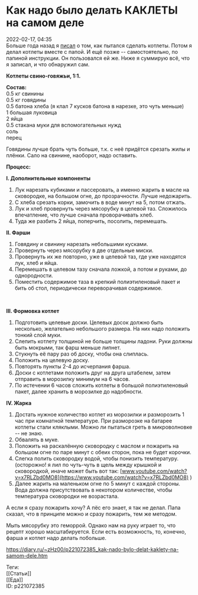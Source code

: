 Как надо было делать КАКЛЕТЫ на самом деле
===========================================

   
 2022-02-17, 04:35   
  Больше года назад я  [писал](Как%20я%20пытался%20сделать%20КАКЛЕТЫ)  о том, как пытался сделать котлеты. Потом я делал котлеты вместе с папой. И ещё позже -- самостоятельно, по папиной инструкции. Он пользовался ей же. Ниже я суммирую всё, что я записал, и что обнаружил сам.   
   
  **Котлеты свино-говяжьи, 1:1.**    
   
  **Состав:**    
 0.5 кг свинины   
 0.5 кг говядины   
 0.5 батона хлеба (я клал 7 кусков батона в нарезке, это чуть меньше)   
 1 большая луковица   
 2 яйца   
 0.5 стакана муки для вспомогательных нужд   
 соль   
 перец   
   
 Говядины лучше брать чуть больше, т.к. с неё придётся срезать жилы и плёнки. Сало на свинине, наоборот, надо оставить.   
   
  **Процесс:**    
   
  **I. Дополнительные компоненты**    
   
 1. Лук нарезать кубиками и пассеровать, а именно жарить в масле на сковородке, на большом огне, до прозрачности. Лучше недожарить.   
 2. С хлеба срезать корки, замочить в воде минут на 5, потом отжать.   
 3. Лук и хлеб провернуть через мясорубку в целевой таз. Сложилось впечатление, что лучше сначала проворачивать хлеб.   
 4. Туда же разбить 2 яйца, поперчить, посолить, перемешать.   
   
  **II. Фарши**    
   
 1. Говядину и свинину нарезать небольшими кусками.   
 2. Провернуть через мясорубку в две отдельные миски.   
 3. Провернуть их же повторно, уже в целевой таз, где уже находятся лук, хлеб и яйца.   
 4. Перемешать в целевом тазу сначала ложкой, а потом и руками, до однородности.   
 5. Поместить содержимое таза в крепкий полиэтиленовый пакет и бить об стол, периодически переворачивая содержимое.   
   
 ![](pics/gsVdz7b.png)   
   
  **III. Формовка котлет**    
   
 1. Подготовить целевые доски. Целевых досок должно быть несколько, желательно небольшого размера. На них надо положить тонкий слой муки.   
 2. Слепить котлету толщиной не больше толщины ладони. Руки должны быть мокрыми, так фарш меньше липнет.   
 3. Стукнуть её пару раз об доску, чтобы она слиплась.   
 4. Положить на целевую доску.   
 5. Повторять пункты 2-4 до исчерпания фарша.   
 6. Доски с котлетами положить друг на друга штабелем, затем отправить в морозилку минимум на 6 часов.   
 7. По истечении 6 часов сложить котлеты в большой полиэтиленовый пакет, далее хранить в морозилке до надобности.   
   
  **IV. Жарка**    
   
 1. Достать нужное количество котлет из морозилки и разморозить 1 час при комнатной температуре. При разморозке на батарее котлеты стали кляклыми. Можно ли пытаться греть в микроволновке -- не знаю.   
 2. Обвалять в муке.   
 3. Положить на раскалённую сковородку с маслом и пожарить на большом огне по паре минут с обеих сторон, пока не будет корочки.   
 4. Слегка полить сковородку водой, чтобы понизить температуру. (осторожно! я лил по чуть-чуть в щель между крышкой и сковородкой, иначе может быть вот так:  [www.youtube.com/watch?v=x7RLZbd0MO8](https://www.youtube.com/watch?v=x7RLZbd0MO8)  )   
 5. Далее жарить на маленьком огне по 5 минут с каждой стороны. Вода должна присутствовать в некотором количестве, чтобы температура сковородки не возрастала.   
   
 А если я сразу пожарить хочу? А пёс его знает, я так не делал. Папа сказал, что в принципе можно и сразу пожарить, тем же методом.   
   
 Мыть мясорубку это геморрой. Однако нам на руку играет то, что рецепт хорошо масштабируется. Если есть возможность, то, конечно, фарша и котлет надо делать побольше.   
    
 <https://diary.ru/~zHz00/p221072385_kak-nado-bylo-delat-kaklety-na-samom-dele.htm>   
   
 Теги:   
 [[Статьи]]   
 [[Еда]]   
 ID: p221072385